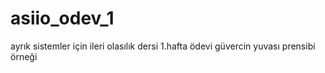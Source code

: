 # asiio_odev_1
ayrık sistemler için ileri olasılık dersi 1.hafta ödevi güvercin yuvası prensibi örneği

